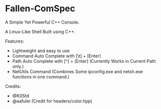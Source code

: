 # Fallen-ComSpec
A Simple Yet Powerful C++ Console.

A Linux-Like Shell Built using C++.

Features:
+ Lightweight and easy to use
+ Command Auto Complete with [\t] + [Enter]
+ Path Auto Complete with [^] + [Enter] (Currently Works in Current Path only.)
+ NetUtils Command (Combines Some ipconfig.exe and netsh.exe functions in one command.)

Credits:
+ @K0Std
+ @aafulei (Credit for headers/color.hpp)

